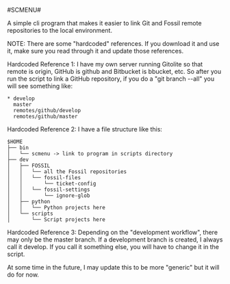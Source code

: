 #SCMENU#

A simple cli program that makes it easier to link Git and Fossil remote
repositories to the local environment.

NOTE: There are some "hardcoded" references. If you download it and use it, make sure you read through it and update those references.

Hardcoded Reference 1: I have my own server running Gitolite so that remote is
origin, GitHub is github and Bitbucket is bbucket, etc.
So after you run the script to link a GitHub repository, if you do a "git branch --all" you will see something like:

```
* develop
  master
  remotes/github/develop
  remotes/github/master
```

Hardcoded Reference 2: I have a file structure like this:

```
$HOME
├── bin
│   └── scmenu -> link to program in scripts directory
├── dev
│   ├── FOSSIL
│   │   └── all the Fossil repositories
│   │   └── fossil-files
│   │       └── ticket-config
│   │   └── fossil-settings
│   │       └── ignore-glob
│   ├── python
│   │   └── Python projects here
│   └── scripts
│       └── Script projects here
```


Hardcoded Reference 3: Depending on the "development workflow", there may only
be the master branch. If a development branch is created, I always call it
develop. If you call it something else, you will have to change it in the
script.

At some time in the future, I may update this to be more "generic" but it will do for now.
